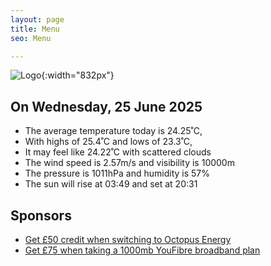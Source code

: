 ```yaml
---
layout: page
title: Menu
seo: Menu

---
```


![Logo](/images/logo.jpg){:width="832px"}

<!-- weather_marker starts -->
## On Wednesday, 25 June 2025

- The average temperature today is 24.25˚C,
- With highs of 25.4˚C and lows of 23.3˚C,
- It may feel like 24.22˚C with scattered clouds
- The wind speed is 2.57m/s and visibility is 10000m
- The pressure is 1011hPa and humidity is 57%
- The sun will rise at 03:49 and set at 20:31

<!-- weather_marker ends -->

## Sponsors

- [Get £50 credit when switching to Octopus Energy](https://bit.ly/3oD1nnS)
- [Get £75 when taking a 1000mb YouFibre broadband plan](https://aklam.io/91zWhU?)
